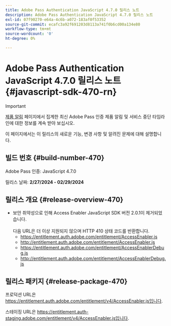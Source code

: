 ```yaml
---
title: Adobe Pass Authentication JavaScript 4.7.0 릴리스 노트
description: Adobe Pass Authentication JavaScript 4.7.0 릴리스 노트
exl-id: 07f90270-e64a-4c6b-a072-183af0f53352
source-git-commit: ecafc3a92f691203d8113a741f0b6cd00a134e80
workflow-type: tm+mt
source-wordcount: '0'
ht-degree: 0%

---
```


# Adobe Pass Authentication JavaScript 4.7.0 릴리스 노트 {#javascript-sdk-470-rn}

>[!IMPORTANT]
>
> [제품 알림](/help/authentication/product-announcements.md) 페이지에서 집계한 최신 Adobe Pass 인증 제품 알림 및 서비스 중단 타임라인에 대한 정보를 계속 받아 보십시오.

이 페이지에서는 이 릴리스의 새로운 기능, 변경 사항 및 알려진 문제에 대해 설명합니다.

## 빌드 번호 {#build-number-470}

Adobe Pass 인증: JavaScript 4.7.0

릴리스 날짜: **2/27/2024 - 02/29/2024**

## 릴리스 개요 {#release-overview-470}

* 보안 취약성으로 인해 Access Enabler JavaScript SDK 버전 2.0.1이 제거되었습니다.
  <br/><br/>
다음 URL은 더 이상 지원되지 않으며 HTTP 410 상태 코드를 반환합니다.
   * https://entitlement.auth.adobe.com/entitlement/AccessEnabler.js
   * http://entitlement.auth.adobe.com/entitlement/AccessEnabler.js
   * https://entitlement.auth.adobe.com/entitlement/AccessEnablerDebug.js
   * http://entitlement.auth.adobe.com/entitlement/AccessEnablerDebug.js

## 릴리스 패키지 {#release-package-470}

프로덕션 URL은 https://entitlement.auth.adobe.com/entitlement/v4/AccessEnabler.js입니다.

스테이징 URL은 https://entitlement.auth-staging.adobe.com/entitlement/v4/AccessEnabler.js입니다.
